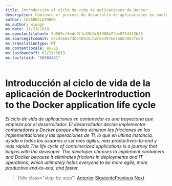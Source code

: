 ```yaml
---
title: Introducción al ciclo de vida de aplicaciones de Docker
description: Comience el proceso de desarrollo de aplicaciones en contenedores.
author: CESARDELATORRE
ms.author: wiwagn
ms.date: 11/23/2018
ms.openlocfilehash: 5d569cf5edc9f1e39b9c53908b7fbe075d3f2bf5
ms.sourcegitcommit: 07c4368273b446555cb2c85397ea266b39d5fe50
ms.translationtype: MT
ms.contentlocale: es-ES
ms.lasthandoff: 02/21/2019
ms.locfileid: "56584361"
---
```

# <a name="introduction-tothe-docker-application-life-cycle"></a><span data-ttu-id="6c4ce-103">Introducción al ciclo de vida de la aplicación de Docker</span><span class="sxs-lookup"><span data-stu-id="6c4ce-103">Introduction to the Docker application life cycle</span></span>

<span data-ttu-id="6c4ce-104">*El ciclo de vida de aplicaciones en contenedor es una trayectoria que empieza por el desarrollador. El desarrollador decide implementar contenedores y Docker porque elimina eliminan las fricciones en las implementaciones y las operaciones de TI, lo que en última instancia, ayuda a todos los usuarios a ser más ágiles, más productivos-to-end y más rápido.*</span><span class="sxs-lookup"><span data-stu-id="6c4ce-104">*The life cycle of containerized applications is a journey that begins with the developer. The developer chooses to implement containers and Docker because it eliminates frictions in deployments and IT operations, which ultimately helps everyone to be more agile, more productive end-to-end, and faster.*</span></span>

>[!div class="step-by-step"]
><span data-ttu-id="6c4ce-105">[Anterior](../docker-containers-images-and-registries.md)
>[Siguiente](containers-foundation-for-devops-collaboration.md)</span><span class="sxs-lookup"><span data-stu-id="6c4ce-105">[Previous](../docker-containers-images-and-registries.md)
[Next](containers-foundation-for-devops-collaboration.md)</span></span>